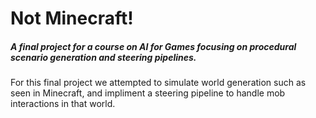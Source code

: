 # Not Minecraft!
##### A final project for a course on AI for Games focusing on procedural scenario generation and steering pipelines.

For this final project we attempted to simulate world generation such as seen in Minecraft, and impliment a steering pipeline to handle mob interactions in that world.
